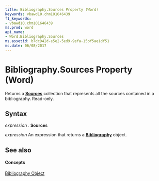 ```yaml
---
title: Bibliography.Sources Property (Word)
keywords: vbawd10.chm101646439
f1_keywords:
- vbawd10.chm101646439
ms.prod: word
api_name:
- Word.Bibliography.Sources
ms.assetid: b7dc942d-e5e2-5ed9-9efa-15bf5ae1df51
ms.date: 06/08/2017
---
```



# Bibliography.Sources Property (Word)

Returns a  **[Sources](sources-object-word.md)** collection that represents all the sources contained in a bibliography. Read-only.


## Syntax

 _expression_ . **Sources**

 _expression_ An expression that returns a **[Bibliography](bibliography-object-word.md)** object.


## See also


#### Concepts


[Bibliography Object](bibliography-object-word.md)

